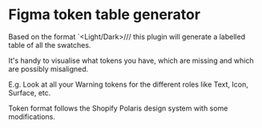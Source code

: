 # Figma token table generator

Based on the format `<Light/Dark>/<Colour Role>/<Colour State>/<Modifier> this plugin will generate a labelled table of all the swatches.

It's handy to visualise what tokens you have, which are missing and which are possibly misaligned.

E.g. Look at all your Warning tokens for the different roles like Text, Icon, Surface, etc.

Token format follows the Shopify Polaris design system with some modifications.
